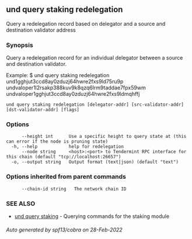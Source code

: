 ## und query staking redelegation

Query a redelegation record based on delegator and a source and destination validator address

### Synopsis

Query a redelegation record for an individual delegator between a source and destination validator.

Example:
$ und query staking redelegation und1gghjut3ccd8ay0zduzj64hwre2fxs9ld75ru9p undvaloper1l2rsakp388kuv9k8qzq6lrm9taddae7fpx59wm undvaloper1gghjut3ccd8ay0zduzj64hwre2fxs9ldmqhffj

```
und query staking redelegation [delegator-addr] [src-validator-addr] [dst-validator-addr] [flags]
```

### Options

```
      --height int      Use a specific height to query state at (this can error if the node is pruning state)
  -h, --help            help for redelegation
      --node string     <host>:<port> to Tendermint RPC interface for this chain (default "tcp://localhost:26657")
  -o, --output string   Output format (text|json) (default "text")
```

### Options inherited from parent commands

```
      --chain-id string   The network chain ID
```

### SEE ALSO

* [und query staking](und_query_staking.md)	 - Querying commands for the staking module

###### Auto generated by spf13/cobra on 28-Feb-2022
